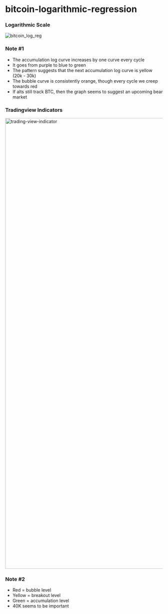 # bitcoin-logarithmic-regression

### Logarithmic Scale
![bitcoin_log_reg](https://user-images.githubusercontent.com/88988886/148174646-5f8640ad-0f42-4feb-9e4c-4e7d81ddef5d.png)

### Note #1

- The accumulation log curve increases by one curve every cycle
- It goes from purple to blue to green
- The pattern suggests that the next accumulation log curve is yellow (20k - 30k)
- The bubble curve is consistently orange, though every cycle we creep towards red
- If alts still track BTC, then the graph seems to suggest an upcoming bear market

### Tradingview Indicators
<img width="1440" alt="trading-view-indicator" src="https://user-images.githubusercontent.com/88988886/148275253-6ef5b865-932b-4c0b-bde7-30e1e07b7256.png">

### Note #2

- Red = bubble level
- Yellow = breakout level
- Green = accumulation level
- 40K seems to be important
